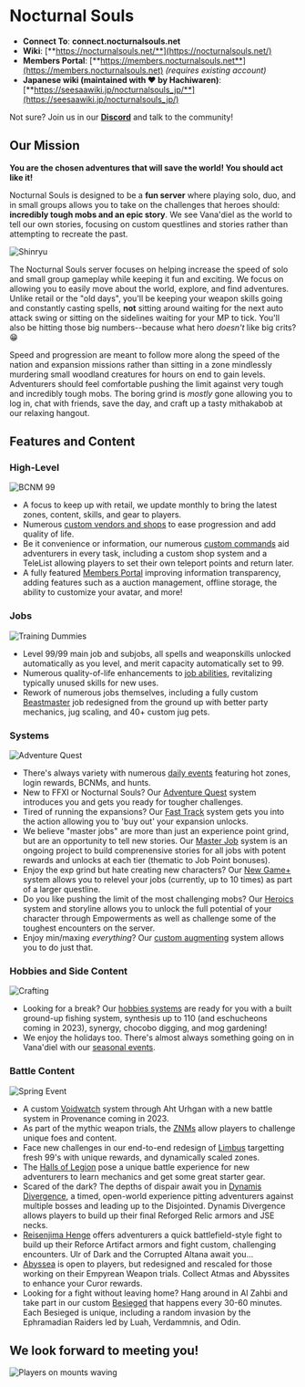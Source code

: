 # Nocturnal Souls

  - **Connect To**: **connect.nocturnalsouls.net**
  - **Wiki**: [**https://nocturnalsouls.net/**](https://nocturnalsouls.net/)
  - **Members Portal**: [**https://members.nocturnalsouls.net**](https://members.nocturnalsouls.net) _(requires existing account)_
  - **Japanese wiki (maintained with ❤️ by Hachiwaren)**: [**https://seesaawiki.jp/nocturnalsouls_jp/**](https://seesaawiki.jp/nocturnalsouls_jp/)
  
Not sure?  Join us in our [**Discord**](https://discord.gg/swnTWUv) and talk to the community!

## Our Mission
**You are the chosen adventures that will save the world! You should act like it!**

Nocturnal Souls is designed to be a **fun server** where playing solo, duo, and in small groups allows you to take on the challenges that heroes should: **incredibly tough mobs and an epic story**.  We see Vana'diel as the world to tell our own stories, focusing on custom questlines and stories rather than attempting to recreate the past. 

![Shinryu](https://nocturnalsouls.net/images/shinryu.png?width=45pc&classes=shadow,border)

The Nocturnal Souls server focuses on helping increase the speed of solo and small group gameplay while keeping it fun and exciting. We focus on allowing you to easily move about the world, explore, and find adventures. Unlike retail or the "old days", you'll be keeping your weapon skills going and constantly casting spells, **not** sitting around waiting for the next auto attack swing or sitting on the sidelines waiting for your MP to tick.  You'll also be hitting those big numbers--because what hero _doesn't_ like big crits? :grin:

Speed and progression are meant to follow more along the speed of the nation and expansion missions rather than sitting in a zone mindlessly murdering small woodland creatures for hours on end to gain levels. Adventurers should feel comfortable pushing the limit against very tough and incredibly tough mobs. The boring grind is _mostly_ gone allowing you to log in, chat with friends, save the day, and craft up a tasty mithakabob at our relaxing hangout.

## Features and Content

### High-Level

![BCNM 99](https://nocturnalsouls.net/images/update_notes/db99.jpg)

- A focus to keep up with retail, we update monthly to bring the latest zones, content, skills, and gear to players.
- Numerous [custom vendors and shops](https://nocturnalsouls.net/overview/custom-vendors/) to ease progression and add quality of life.
- Be it convenience or information, our numerous [custom commands](https://nocturnalsouls.net/overview/custom-commands/) aid adventurers in every task, including a custom shop system and a TeleList allowing players to set their own teleport points and return later.
- A fully featured [Members Portal](https://members.nocturnalsouls.net) improving information transparency, adding features such as a auction management, offline storage, the ability to customize your avatar, and more!

### Jobs

![Training Dummies](https://nocturnalsouls.net/images/update_notes/training_dummies.jpg)

- Level 99/99 main job and subjobs, all spells and weaponskills unlocked automatically as you level, and merit capacity automatically set to 99.
- Numerous quality-of-life enhancements to [job abilities](https://nocturnalsouls.net/overview/jobs-and-abilities/jobs), revitalizing typically unused skills for new uses.
- Rework of numerous jobs themselves, including a fully custom [Beastmaster](https://nocturnalsouls.net/overview/jobs-and-abilities/jobs/bst) job redesigned from the ground up with better party mechanics, jug scaling, and 40+ custom jug pets.

### Systems

![Adventure Quest](https://nocturnalsouls.net/images/aq_masthead.jpg)

- There's always variety with numerous [daily events](https://nocturnalsouls.net/overview/custom-content/daily-events/) featuring hot zones, login rewards, BCNMs, and hunts.
- New to FFXI or Nocturnal Souls?  Our [Adventure Quest](https://nocturnalsouls.net/overview/custom-content/adventure-quest) system introduces you and gets you ready for tougher challenges.
- Tired of running the expansions? Our [Fast Track](https://nocturnalsouls.net/overview/custom-content/fast-tracks/) system gets you into the action allowing you to 'buy out' your expansion unlocks.
- We believe "master jobs" are more than just an experience point grind, but are an opportunity to tell new stories.  Our [Master Job](https://nocturnalsouls.net/overview/custom-content/job-quests/) system is an ongoing project to build comprenensive stories for all jobs with potent rewards and unlocks at each tier (thematic to Job Point bonuses).
- Enjoy the exp grind but hate creating new characters? Our [New Game+](https://nocturnalsouls.net/overview/custom-content/new-game+/) system allows you to relevel your jobs (currently, up to 10 times) as part of a larger questline. 
- Do you like pushing the limit of the most challenging mobs?  Our [Heroics](https://nocturnalsouls.net/overview/custom-content/heroics/) system and storyline allows you to unlock the full potential of your character through Empowerments as well as challenge some of the toughest encounters on the server.
- Enjoy min/maxing _everything_? Our [custom augmenting](https://nocturnalsouls.net/overview/custom-augments/) system allows you to do just that.

### Hobbies and Side Content

![Crafting](https://nocturnalsouls.net/images/update_notes/cooking110.jpg)

- Looking for a break?  Our [hobbies systems](https://nocturnalsouls.net/overview/custom-content/hobbies-and-crafting/) are ready for you with a built ground-up fishing system, synthesis up to 110 (and eschucheons coming in 2023), synergy, chocobo digging, and mog gardening!
- We enjoy the holidays too. There's almost always something going on in Vana'diel with our [seasonal events](https://nocturnalsouls.net/overview/custom-content/events/).

### Battle Content

![Spring Event](https://nocturnalsouls.net/images/egg_hunt.jpg)

- A custom [Voidwatch](https://nocturnalsouls.net/overview/custom-content/voidwatch/) system through Aht Urhgan with a new battle system in Provenance coming in 2023.
- As part of the mythic weapon trials, the [ZNMs](https://nocturnalsouls.net/overview/custom-content/znms/) allow players to challenge unique foes and content.
- Face new challenges in our end-to-end redesign of [Limbus](https://nocturnalsouls.net/overview/custom-content/limbus/) targetting fresh 99's with unique rewards, and dynamically scaled zones.
- The [Halls of Legion](https://nocturnalsouls.net/overview/custom-content/legion/) pose a unique battle experience for new adventurers to learn mechanics and get some great starter gear.
- Scared of the dark? The depths of dispair await you in [Dynamis Divergence](https://nocturnalsouls.net/overview/custom-content/dynamis-divergence/), a timed, open-world experience pitting adventurers against multiple bosses and leading up to the Disjointed. Dynamis Divergence allows players to build up their final Reforged Relic armors and JSE necks.
- [Reisenjima Henge](https://nocturnalsouls.net/overview/custom-content/henge/) offers adventurers a quick battlefield-style fight to build up their Reforce Artifact armors and fight custom, challenging encounters. Ulr of Dark and the Corrupted Altana await you...
- [Abyssea](https://nocturnalsouls.net/overview/custom-content/open-content/#abyssea) is open to players, but redesigned and rescaled for those working on their Empyrean Weapon trials. Collect Atmas and Abyssites to enhance your Curor rewards.
- Looking for a fight without leaving home? Hang around in Al Zahbi and take part in our custom [Besieged](https://nocturnalsouls.net/overview/custom-content/open-content/#besieged) that happens every 30-60 minutes. Each Besieged is unique, including a random invasion by the Ephramadian Raiders led by Luah, Verdammnis, and Odin.


## We look forward to meeting you!

![Players on mounts waving](https://nocturnalsouls.net/images/henge_mounts.jpg?width=75pc)
